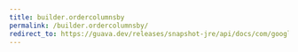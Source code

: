 ```yaml
---
title: builder.ordercolumnsby
permalink: /builder.ordercolumnsby/
redirect_to: https://guava.dev/releases/snapshot-jre/api/docs/com/google/common/collect/ImmutableTable.Builder.html#orderColumnsBy-java.util.Comparator-
---
```

